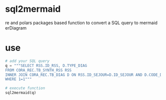 # sql2mermaid
re and polars packages based function to convert a SQL query to mermaid erDiagram

# use

```python
# add your SQL query
q = """SELECT RSS.ID_RSS, D.TYPE_DIAG
FROM CORA_REC.TB_SYNTH_RSS RSS
INNER JOIN CORA_REC.TB_DIAG D ON RSS.ID_SEJOUR=D.ID_SEJOUR AND D.CODE_DIAG = 'C34'
WHERE 1=1"""

# execute function
sql2mermaid(q)
```
